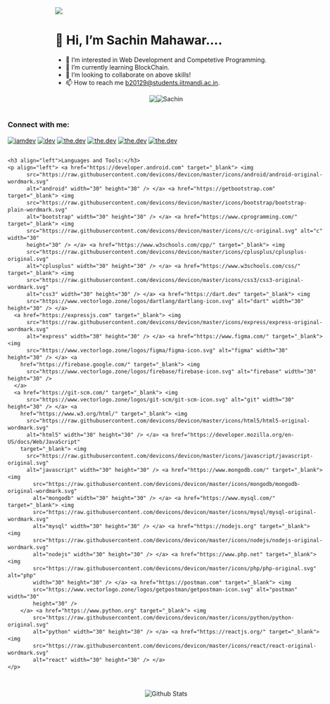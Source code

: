 <a href="https://git.io/typing-svg">
  <img
    src="https://readme-typing-svg.herokuapp.com/?lines=Hello,+There!+👋;Nice+to+meet+you!;I+am+Sachin;&center=true&size=30">
</a>



# 👋 Hi, I’m Sachin Mahawar....
- 👀 I’m interested in Web Development and Competetive Programming.
- 🌱 I’m currently learning BlockChain.
- 💞️ I’m looking to collaborate on above skills!
- 📫 How to reach me b20129@students.iitmandi.ac.in.

<div style="display: flex; flex-direction: row; justify-content: center;">
  <img align="left"
    src="https://github-readme-stats.vercel.app/api?username=Sachin737&theme=tokyonight&show_icons=true&count_private=true" />
  <img align="right"
    src="https://github-readme-stats.vercel.app/api/top-langs?username=sachin737&show_icons=true&locale=en&layout=compact"
    alt="Sachin" />
</div>

<br>

<div style="display: flex; flex-direction: column; align-items: center;">
  <div style="width: 720px;">
    <h3 align="left">Connect with me:</h3>
    <p align="left">
      <a href="https://twitter.com/MahawarSachinn" target="blank"><img align="center"
          src="https://raw.githubusercontent.com/rahuldkjain/github-profile-readme-generator/master/src/images/icons/Social/twitter.svg"
          alt="iamdev" height="30" width="40" /></a>
      <a href="https://www.linkedin.com/in/sachin-mahawar-22b0b41b9/" target="blank"><img align="center"
          src="https://raw.githubusercontent.com/rahuldkjain/github-profile-readme-generator/master/src/images/icons/Social/linked-in-alt.svg"
          alt="dev" height="30" width="40" /></a>
      <a href="https://www.instagram.com/pain_373/" target="blank"><img align="center"
          src="https://raw.githubusercontent.com/rahuldkjain/github-profile-readme-generator/master/src/images/icons/Social/instagram.svg"
          alt="the.dev" height="30" width="40" /></a>
      <a href="https://codeforces.com/profile/dream7" target="blank"><img align="center"
          src="https://cdn.iconscout.com/icon/free/png-512/code-forces-3521352-2944796.png?f=avif&w=256" alt="the.dev"
          height="30" width="40" /></a>
      <a href="https://leetcode.com/Pain_373/" target="blank"><img align="center"
          src="https://upload.wikimedia.org/wikipedia/commons/1/19/LeetCode_logo_black.png" alt="the.dev" height="30"
          width="40" /></a>
      <a href="https://www.codechef.com/users/sachin_0705" target="blank"><img align="center"
          src="https://i.pinimg.com/originals/c5/d9/fc/c5d9fc1e18bcf039f464c2ab6cfb3eb6.jpg" alt="the.dev" height="30"
          width="40" /></a>
    </p>
  </div>

  <div style="width: 720px;">

    <h3 align="left">Languages and Tools:</h3>
    <p align="left"> <a href="https://developer.android.com" target="_blank"> <img
          src="https://raw.githubusercontent.com/devicons/devicon/master/icons/android/android-original-wordmark.svg"
          alt="android" width="30" height="30" /> </a> <a href="https://getbootstrap.com" target="_blank"> <img
          src="https://raw.githubusercontent.com/devicons/devicon/master/icons/bootstrap/bootstrap-plain-wordmark.svg"
          alt="bootstrap" width="30" height="30" /> </a> <a href="https://www.cprogramming.com/" target="_blank"> <img
          src="https://raw.githubusercontent.com/devicons/devicon/master/icons/c/c-original.svg" alt="c" width="30"
          height="30" /> </a> <a href="https://www.w3schools.com/cpp/" target="_blank"> <img
          src="https://raw.githubusercontent.com/devicons/devicon/master/icons/cplusplus/cplusplus-original.svg"
          alt="cplusplus" width="30" height="30" /> </a> <a href="https://www.w3schools.com/css/" target="_blank"> <img
          src="https://raw.githubusercontent.com/devicons/devicon/master/icons/css3/css3-original-wordmark.svg"
          alt="css3" width="30" height="30" /> </a> <a href="https://dart.dev" target="_blank"> <img
          src="https://www.vectorlogo.zone/logos/dartlang/dartlang-icon.svg" alt="dart" width="30" height="30" /> </a>
      <a href="https://expressjs.com" target="_blank"> <img
          src="https://raw.githubusercontent.com/devicons/devicon/master/icons/express/express-original-wordmark.svg"
          alt="express" width="30" height="30" /> </a> <a href="https://www.figma.com/" target="_blank"> <img
          src="https://www.vectorlogo.zone/logos/figma/figma-icon.svg" alt="figma" width="30" height="30" /> </a> <a
        href="https://firebase.google.com/" target="_blank"> <img
          src="https://www.vectorlogo.zone/logos/firebase/firebase-icon.svg" alt="firebase" width="30" height="30" />
      </a>
      <a href="https://git-scm.com/" target="_blank"> <img
          src="https://www.vectorlogo.zone/logos/git-scm/git-scm-icon.svg" alt="git" width="30" height="30" /> </a> <a
        href="https://www.w3.org/html/" target="_blank"> <img
          src="https://raw.githubusercontent.com/devicons/devicon/master/icons/html5/html5-original-wordmark.svg"
          alt="html5" width="30" height="30" /> </a> <a href="https://developer.mozilla.org/en-US/docs/Web/JavaScript"
        target="_blank"> <img
          src="https://raw.githubusercontent.com/devicons/devicon/master/icons/javascript/javascript-original.svg"
          alt="javascript" width="30" height="30" /> <a href="https://www.mongodb.com/" target="_blank"> <img
            src="https://raw.githubusercontent.com/devicons/devicon/master/icons/mongodb/mongodb-original-wordmark.svg"
            alt="mongodb" width="30" height="30" /> </a> <a href="https://www.mysql.com/" target="_blank"> <img
            src="https://raw.githubusercontent.com/devicons/devicon/master/icons/mysql/mysql-original-wordmark.svg"
            alt="mysql" width="30" height="30" /> </a> <a href="https://nodejs.org" target="_blank"> <img
            src="https://raw.githubusercontent.com/devicons/devicon/master/icons/nodejs/nodejs-original-wordmark.svg"
            alt="nodejs" width="30" height="30" /> </a> <a href="https://www.php.net" target="_blank"> <img
            src="https://raw.githubusercontent.com/devicons/devicon/master/icons/php/php-original.svg" alt="php"
            width="30" height="30" /> </a> <a href="https://postman.com" target="_blank"> <img
            src="https://www.vectorlogo.zone/logos/getpostman/getpostman-icon.svg" alt="postman" width="30"
            height="30" />
        </a> <a href="https://www.python.org" target="_blank"> <img
            src="https://raw.githubusercontent.com/devicons/devicon/master/icons/python/python-original.svg"
            alt="python" width="30" height="30" /> </a> <a href="https://reactjs.org/" target="_blank"> <img
            src="https://raw.githubusercontent.com/devicons/devicon/master/icons/react/react-original-wordmark.svg"
            alt="react" width="30" height="30" /> </a>
    </p>
  </div>
</div>
<!---
Sachin737/Sachin737 is a ✨ special ✨ repository because its `README.md` (this file) appears on your GitHub profile.
You can click the Preview link to take a look at your changes.
--->

<br>


<p align="center">
  <img src="https://raw.githubusercontent.com/bornmay/bornmay/Update/svg/Bottom.svg" alt="Github Stats" />
</p>
